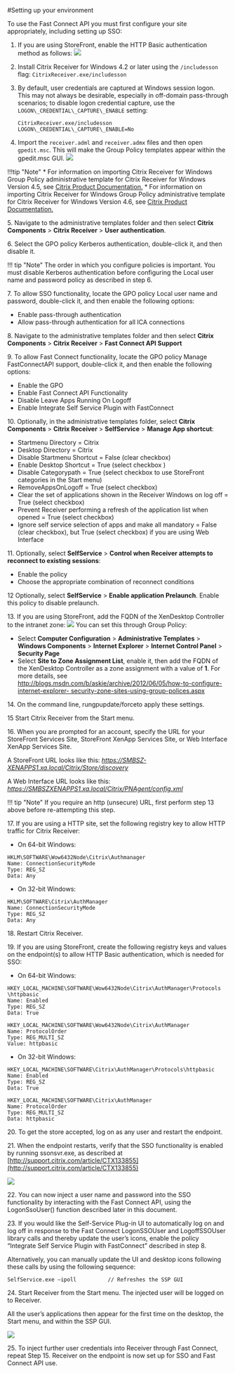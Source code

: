 #Setting up your environment

To use the Fast Connect API you must first configure your site
appropriately, including setting up SSO:

 1. If you are using StoreFront, enable the HTTP Basic authentication method as follows:
![](./setting-up-your-environment.png)
 2. Install Citrix Receiver for Windows 4.2 or later using the `/includesson` flag: `CitrixReceiver.exe/includesson`
 3. By default, user credentials are captured at Windows session logon. This may not always be desirable, especially in off-domain pass-through scenarios; to disable logon credential capture, use the `LOGON\_CREDENTIAL\_CAPTURE\_ENABLE` setting:

        CitrixReceiver.exe/includesson
		LOGON\_CREDENTIAL\_CAPTURE\_ENABLE=No
    
 4. Import the `receiver.adml` and `receiver.admx` files and then open `gpedit.msc`. This will make the Group Policy templates appear within the gpedit.msc
GUI. ![](./gpedit-msc-gui.png)  

!!!tip "Note"
	    * For information on importing Citrix Receiver for Windows Group Policy administrative template for Citrix Receiver for Windows Version 4.5, see [Citrix Product Documentation.](http://docs.citrix.com/en-us/receiver/windows/4-5/configure/ica-import-icaclient-template-v2.html)
		* For information on importing Citrix Receiver for Windows Group Policy administrative template for Citrix Receiver for Windows Version 4.6, see [Citrix Product Documentation.](http://docs.citrix.com/en-us/receiver/windows/4-6/configure/ica-import-icaclient-template-v2.html)
				
&#53;. Navigate to the administrative templates folder and then select **Citrix Components** > **Citrix Receiver** > **User authentication**.

&#54;. Select the GPO policy Kerberos authentication, double-click it, and then disable it.

!!! tip "Note"
		 The order in which you configure policies is important. You must disable Kerberos authentication before configuring the Local user name and password policy as described in step 6. 

&#55;. To allow SSO functionality, locate the GPO policy Local user name and password, double-click it, and then enable the following options:

  * Enable pass-through authentication
  * Allow pass-through authentication for all ICA connections

&#56;. Navigate to the administrative templates folder and then select **Citrix Components** > **Citrix Receiver** > **Fast Connect API Support**

&#57;. To allow Fast Connect functionality, locate the GPO policy Manage FastConnectAPI support, double-click it, and then enable the following options:

  * Enable the GPO
  * Enable Fast Connect API Functionality 
  * Disable Leave Apps Running On Logoff
  * Enable Integrate Self Service Plugin with FastConnect

&#49;&#48;. Optionally, in the administrative templates folder, select **Citrix Components** > **Citrix Receiver** > **SelfService** > **Manage App shortcut**:

  * Startmenu Directory = Citrix
  * Desktop Directory = Citrix
  * Disable Startmenu Shortcut = False (clear checkbox)
  * Enable Desktop Shortcut = True (select checkbox )
  * Disable Categorypath = True (select checkbox to use StoreFront categories in the Start menu)
  * RemoveAppsOnLogoff = True (select checkbox)
  * Clear the set of applications shown in the Receiver Windows on log off = True (select checkbox)
  * Prevent Receiver performing a refresh of the application list when opened = True (select checkbox)
  * Ignore self service selection of apps and make all mandatory = False (clear checkbox), but True (select checkbox) if you are using Web Interface

&#49;&#49;. Optionally, select **SelfService** > **Control when Receiver attempts to reconnect to existing sessions**: 

  * Enable the policy
  * Choose the appropriate combination of reconnect conditions

&#49;&#50; Optionally, select **SelfService** > **Enable application Prelaunch**. Enable this policy to disable prelaunch.

&#49;&#51;. If you are using StoreFront, add the FQDN of the XenDesktop Controller to the intranet zone: ![](./add-fqdn.png)
You can set this through Group Policy:

* Select **Computer Configuration** > **Administrative Templates** > **Windows Components** > **Internet Explorer** > **Internet Control Panel** > **Security Page**
* Select **Site to Zone Assignment List**, enable it, then add the FQDN of the XenDesktop Controller as a zone assignment with a value of **1**. For more details, see
[http://blogs.msdn.com/b/askie/archive/2012/06/05/how-to-configure-internet-explorer- security-zone-sites-using-group-polices.aspx]()

&#49;&#52;. On the command line, rungpupdate/forceto apply these settings.

&#49;&#53; Start Citrix Receiver from the Start menu.

&#49;&#54;. When you are prompted for an account, specify the URL for your StoreFront Services Site, StoreFront XenApp Services Site, or Web Interface XenApp Services Site. 

A StoreFront URL looks like this: *https://SMBSZ-XENAPPS1.xa.local/Citrix/Store/discovery*

A Web Interface URL looks like this: *https://SMBSZXENAPPS1.xa.local/Citrix/PNAgent/config.xml*

!!! tip "Note"
		If you require an http (unsecure) URL, first perform step 13 above before re-attempting this step.

&#49;&#55;. If you are using a HTTP site, set the following registry key to allow HTTP traffic for Citrix Receiver:

* On 64-bit Windows:

```
HKLM\SOFTWARE\Wow6432Node\Citrix\Authmanager
Name: ConnectionSecurityMode
Type: REG_SZ
Data: Any
```
* On 32-bit Windows:

```
HKLM\SOFTWARE\Citrix\AuthManager
Name: ConnectionSecurityMode
Type: REG_SZ
Data: Any
```
&#49;&#56;. Restart Citrix Receiver.

&#49;&#57;. If you are using StoreFront, create the following registry keys and
values on the endpoint(s) to allow HTTP Basic authentication, which is needed for SSO:

* On 64-bit Windows:

```
HKEY_LOCAL_MACHINE\SOFTWARE\Wow6432Node\Citrix\AuthManager\Protocols
\httpbasic 
Name: Enabled
Type: REG_SZ 
Data: True
```
```
HKEY_LOCAL_MACHINE\SOFTWARE\Wow6432Node\Citrix\AuthManager 
Name: ProtocolOrder
Type: REG_MULTI_SZ
Value: httpbasic
```
* On 32-bit Windows:

```
HKEY_LOCAL_MACHINE\SOFTWARE\Citrix\AuthManager\Protocols\httpbasic 
Name: Enabled
Type: REG_SZ 
Data: True
```
```
HKEY_LOCAL_MACHINE\SOFTWARE\Citrix\AuthManager 
Name: ProtocolOrder
Type: REG_MULTI_SZ
Data: httpbasic
```

&#50;&#48;. To get the store accepted, log on as any user and restart the endpoint.

&#50;&#49;. When the endpoint restarts, verify that the SSO functionality is enabled by running ssonsvr.exe, as described at [http://support.citrix.com/article/CTX133855](http://support.citrix.com/article/CTX133855)

![](./verify-sso.png)

&#50;&#50;. You can now inject a user name and password into the SSO functionality by interacting with the Fast Connect API, using the LogonSsoUser() function described later in this document.

&#50;&#51;. If you would like the Self-Service Plug-in UI to automatically log on and log off in response to the Fast Connect LogonSSOUser and LogoffSSOUser library calls and thereby update the user’s icons, enable the policy “Integrate Self Service Plugin with FastConnect” described in step 8.

Alternatively, you can manually update the UI and desktop icons following these calls by using the following sequence:

```
SelfService.exe –ipoll 			// Refreshes the SSP GUI
```
&#50;&#52;. Start Receiver from the Start menu. The injected user will be logged on to Receiver.

All the user’s applications then appear for the first time on the desktop, the Start menu, and within the SSP GUI.

![](./launch-receiver.png)

&#50;&#53;. To inject further user credentials into Receiver through Fast Connect, repeat Step 15. Receiver on the endpoint is now set up for SSO and Fast Connect API use.
